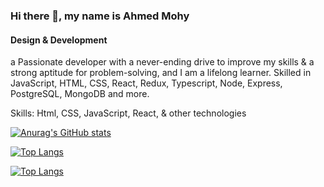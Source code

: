 ### Hi there 👋, my name is Ahmed Mohy
#### Design & Development
a Passionate developer with a never-ending drive to improve my skills & a strong aptitude for problem-solving, and I am a lifelong learner.
Skilled in JavaScript, HTML, CSS, React, Redux, Typescript, Node, Express, PostgreSQL, MongoDB and more.

Skills: Html, CSS, JavaScript, React, & other technologies



[![Anurag's GitHub stats](https://github-readme-stats.vercel.app/api?username=MohyDev)](https://github.com/anuraghazra/github-readme-stats)

[![Top Langs](https://github-readme-stats.vercel.app/api/top-langs/?username=MohyDev)](https://github.com/anuraghazra/github-readme-stats)

[![Top Langs](https://github-readme-stats.vercel.app/api/top-langs/?username=MohyDev)](https://github.com/anuraghazra/github-readme-stats)

















<!--
**MohyDev/MohyDev** is a ✨ _special_ ✨ repository because its `README.md` (this file) appears on your GitHub profile.

Here are some ideas to get you started:

- 🔭 I’m currently working on ...
- 🌱 I’m currently learning ...
- 👯 I’m looking to collaborate on ...
- 🤔 I’m looking for help with ...
- 💬 Ask me about ...
- 📫 How to reach me: ...
- 😄 Pronouns: ...
- ⚡ Fun fact: ...
-->
